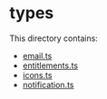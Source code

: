 # types

This directory contains:

- [email.ts](src/lib/types/email.ts)
- [entitlements.ts](src/lib/types/entitlements.ts)
- [icons.ts](src/lib/types/icons.ts)
- [notification.ts](src/lib/types/notification.ts)
